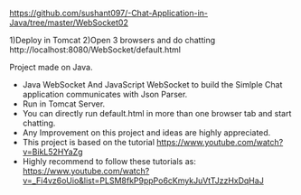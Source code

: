 
https://github.com/sushant097/-Chat-Application-in-Java/tree/master/WebSocket02

1)Deploy in Tomcat
2)Open 3 browsers and do chatting
  http://localhost:8080/WebSocket/default.html
 
 
Project made on Java.

- Java WebSocket And JavaScript WebSocket to build the Simlple Chat application communicates with Json Parser.
- Run in Tomcat Server.
- You can directly run default.html in more than one browser tab and start chatting.
- Any Improvement on this project and ideas are highly appreciated.
- This project is based on the tutorial https://www.youtube.com/watch?v=BikL52HYaZg
- Highly recommend to follow these tutorials as: https://www.youtube.com/watch?v=_Fi4vz6oUio&list=PLSM8fkP9ppPo6cKmykJuVtTJzzHxDqHaJ


